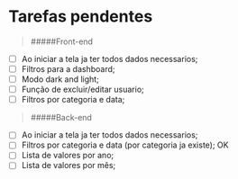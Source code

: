 # Tarefas pendentes

> #####Front-end

- [ ] Ao iniciar a tela ja ter todos dados necessarios;
- [ ] Filtros para a dashboard;
- [ ] Modo dark and light;
- [ ] Função de excluir/editar usuario;
- [ ] Filtros por categoria e data;

> #####Back-end

- [ ] Ao iniciar a tela ja ter todos dados necessarios;
- [ ] Filtros por categoria e data (por categoria ja existe); OK
- [ ] Lista de valores por ano;
- [ ] Lista de valores por mês;
